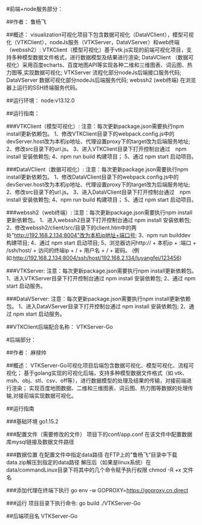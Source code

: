 #前端+node服务部分：

##作者：
    鲁杨飞
    
##概述：
    visualization可视化项目下包含数据可视化（DataVClient），模型可视化（VTKClient），nodeJs服务（VTKServer，DataVServer）和web终端（webssh2）:
    VTKClient（模型可视化）基于vtk.js实现的前端可视化项目，支持多种模型数据文件格式，进行数据模型及结果进行渲染;
    DataVClient （数据可视化）采用百度echarts、百度地图API等实现各种二维和三维图表、词云图、热力图等,实现数据可视化;
    VTKServer 流程化部分nodeJs后端接口服务代码;
    DataVServer 数据可视化部分nodeJs后端服务代码;
    webssh2 (web终端) 在浏览器上运行的SSH终端服务代码。

##运行环境：
    node:v13.12.0

##运行指南：

###VTKClient（模型可视化）: 
    注意：每次更新package.json需要执行npm install更新依赖包。
    1、修改VTKClient目录下的webpack.config.js中的devServer.host改为本机ip地址、代理设置proxy下的target改为后端服务地址;
    2、修改src目录下的url.js。
    3、进入VTKClient目录下打开控制台通过　npm install 安装依赖包;
    4、npm run build 构建项目；
    5、通过 npm start 启动项目。

###DataVClient（数据可视化）:
    注意：每次更新package.json需要执行npm install更新依赖包。
    1、修改DataVClient目录下的webpack.config.js中的devServer.host改为本机ip地址、代理设置proxy下的target改为后端服务地址;
    2、修改src目录下的url.js。
    3、进入DataVClient目录下打开控制台通过　npm install 安装依赖包;
    4、npm run build 构建项目；
    5、通过 npm start 启动项目。

###webssh2（web终端）:
    注意：每次更新package.json需要执行npm install更新依赖包。
    1、进入webssh2目录下打开控制台通过  npm install 安装依赖包;
    2、修改webssh2/client/src/目录下的client.htm中的两处"http://192.168.2.134:8004"改为本机ip地址+端口号;
    3、npm run builddev 构建项目;
    4、通过 npm start 启动项目;
    5、浏览器访问http:// + 本机ip + :端口 + /ssh/host/ + 访问的终端ip + / + 用户名 + / + 密码。
    (例如:http://192.168.2.134:8004/ssh/host/192.168.2.134/luyangfei/123456)

###VTKServer:
    注意：每次更新package.json需要执行npm install更新依赖包。
    1、进入VTKServer目录下打开控制台通过  npm install 安装依赖包;
    2、通过 npm start 启动服务。

###DataVServer:
    注意：每次更新package.json需要执行npm install更新依赖包。
    1、进入DataVServer目录下打开控制台通过  npm install 安装依赖包;
    2、通过 npm start 启动服务。
    
##VTKClient后端配合名称：
    VTKServer-Go

#后端部分：

##作者：
    麻禄帅

##概述：
    VTKServer-Go可视化项目后端包含数据可视化、模型可视化、流程可视化；
    基于golang实现的可视化后端，支持多种模型数据文件格式（如 vtk、msh、obj、stl、csv、off等），进行数据模型的处理及结果的传输，对接前端进行渲染；
    实现百度地图数据、二维和三维图表、词云图、热力图等数据的处理传输,对接前端实现数据可视化。

##运行指南

###基础环境
    go1.15.2
    
###配置文件（需要修改的文件）
    项目下的conf/app.conf
    在该文件中配置数据库mysql链接及数据文件路径

###数据位置
    在配置文件中指定data路径
    在FTP上的”鲁杨飞“目录中下载data.zip解压到指定的data路径
    解压后（如果是linux系统）在data/commandLinux目录下将其中的几个命令赋予执行权限
    chmod -R +x 文件名

###添加代理在终端下执行
    go env -w GOPROXY=https://goproxy.cn,direct

###运行
    项目目录下执行命令:
    go build
    ./VTKServer-Go
    
##后端项目名
    VTKServer-Go
